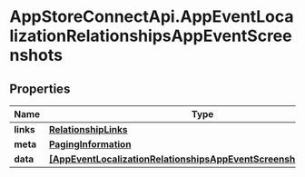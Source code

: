 # AppStoreConnectApi.AppEventLocalizationRelationshipsAppEventScreenshots

## Properties

Name | Type | Description | Notes
------------ | ------------- | ------------- | -------------
**links** | [**RelationshipLinks**](RelationshipLinks.md) |  | [optional] 
**meta** | [**PagingInformation**](PagingInformation.md) |  | [optional] 
**data** | [**[AppEventLocalizationRelationshipsAppEventScreenshotsDataInner]**](AppEventLocalizationRelationshipsAppEventScreenshotsDataInner.md) |  | [optional] 


